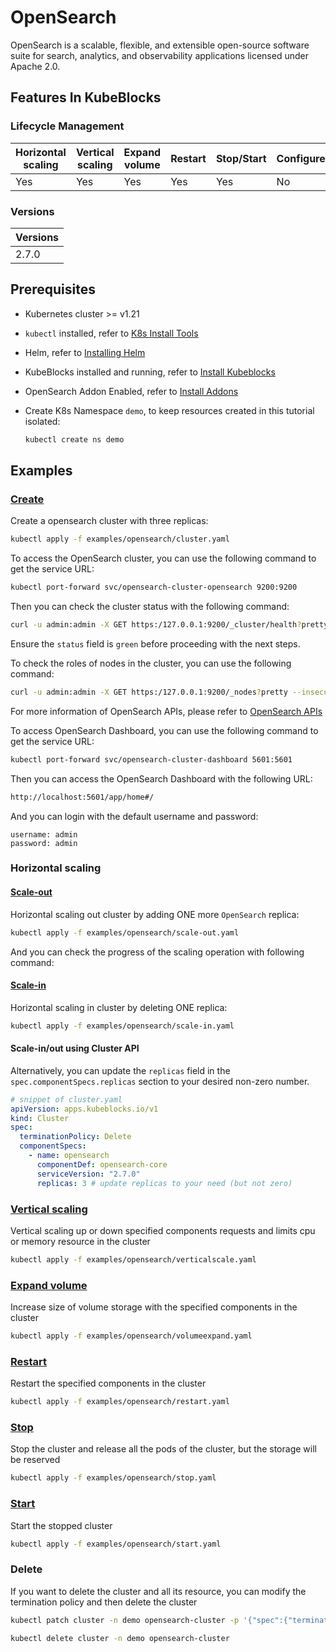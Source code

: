 # OpenSearch

OpenSearch is a scalable, flexible, and extensible open-source software suite for search, analytics, and observability applications licensed under Apache 2.0.

## Features In KubeBlocks

### Lifecycle Management

| Horizontal<br/>scaling | Vertical <br/>scaling | Expand<br/>volume | Restart   | Stop/Start | Configure | Expose | Switchover |
|------------------------|-----------------------|-------------------|-----------|------------|-----------|--------|------------|
| Yes                    | Yes                   | Yes               | Yes       | Yes        | No        | Yes    | No      |

### Versions

| Versions |
|----------|
| 2.7.0 |

## Prerequisites

- Kubernetes cluster >= v1.21
- `kubectl` installed, refer to [K8s Install Tools](https://kubernetes.io/docs/tasks/tools/)
- Helm, refer to [Installing Helm](https://helm.sh/docs/intro/install/)
- KubeBlocks installed and running, refer to [Install Kubeblocks](../docs/prerequisites.md)
- OpenSearch Addon Enabled, refer to [Install Addons](../docs/install-addon.md)
- Create K8s Namespace `demo`, to keep resources created in this tutorial isolated:

  ```bash
  kubectl create ns demo
  ```

## Examples

### [Create](cluster.yaml)

Create a opensearch cluster with three replicas:

```bash
kubectl apply -f examples/opensearch/cluster.yaml
```

To access the OpenSearch cluster, you can use the following command to get the service URL:

```bash
kubectl port-forward svc/opensearch-cluster-opensearch 9200:9200
```

Then you can check the cluster status with the following command:

```bash
curl -u admin:admin -X GET https:/127.0.0.1:9200/_cluster/health?pretty --insecure
```

Ensure the `status` field is `green` before proceeding with the next steps.

To check the roles of nodes in the cluster, you can use the following command:

```bash
curl -u admin:admin -X GET https:/127.0.0.1:9200/_nodes?pretty --insecure
```

For more information of OpenSearch APIs, please refer to [OpenSearch APIs](https://opensearch.org/docs/latest/api-reference/cluster-api/index/)

To access OpenSearch Dashboard, you can use the following command to get the service URL:

```bash
kubectl port-forward svc/opensearch-cluster-dashboard 5601:5601
```

Then you can access the OpenSearch Dashboard with the following URL:

```bash
http://localhost:5601/app/home#/
```

And you can login with the default username and password:

```text
username: admin
password: admin
```

### Horizontal scaling

#### [Scale-out](scale-out.yaml)

Horizontal scaling out cluster by adding ONE more `OpenSearch` replica:

```bash
kubectl apply -f examples/opensearch/scale-out.yaml
```

And you can check the progress of the scaling operation with following command:

#### [Scale-in](scale-in.yaml)

Horizontal scaling in cluster by deleting ONE replica:

```bash
kubectl apply -f examples/opensearch/scale-in.yaml
```

#### Scale-in/out using Cluster API

Alternatively, you can update the `replicas` field in the `spec.componentSpecs.replicas` section to your desired non-zero number.

```yaml
# snippet of cluster.yaml
apiVersion: apps.kubeblocks.io/v1
kind: Cluster
spec:
  terminationPolicy: Delete
  componentSpecs:
    - name: opensearch
      componentDef: opensearch-core
      serviceVersion: "2.7.0"
      replicas: 3 # update replicas to your need (but not zero)
```

### [Vertical scaling](verticalscale.yaml)

Vertical scaling up or down specified components requests and limits cpu or memory resource in the cluster

```bash
kubectl apply -f examples/opensearch/verticalscale.yaml
```

### [Expand volume](volumeexpand.yaml)

Increase size of volume storage with the specified components in the cluster

```bash
kubectl apply -f examples/opensearch/volumeexpand.yaml
```

### [Restart](restart.yaml)

Restart the specified components in the cluster

```bash
kubectl apply -f examples/opensearch/restart.yaml
```

### [Stop](stop.yaml)

Stop the cluster and release all the pods of the cluster, but the storage will be reserved

```bash
kubectl apply -f examples/opensearch/stop.yaml
```

### [Start](start.yaml)

Start the stopped cluster

```bash
kubectl apply -f examples/opensearch/start.yaml
```

### Delete

If you want to delete the cluster and all its resource, you can modify the termination policy and then delete the cluster

```bash
kubectl patch cluster -n demo opensearch-cluster -p '{"spec":{"terminationPolicy":"WipeOut"}}' --type="merge"

kubectl delete cluster -n demo opensearch-cluster
```
